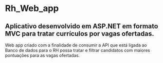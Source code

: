 # Rh_Web_app
## Aplicativo desenvolvido em ASP.NET em formato MVC para tratar currículos por vagas ofertadas.

Web app criado com a finalidade de consumir a API que está ligada ao Banco de dados para o RH possa tratar e filtrar candidatos com maiores pontuações para as vagas ofertadas.
